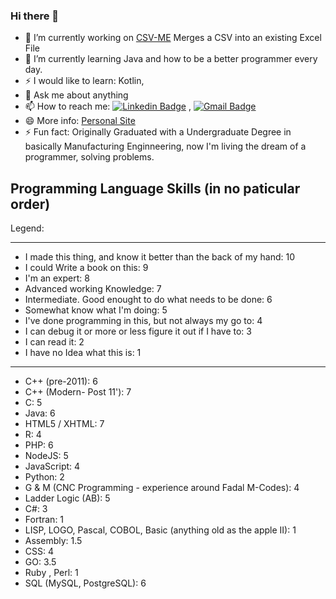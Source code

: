 ### Hi there 👋

<!--
**bnorthern42/bnorthern42** is a ✨ _special_ ✨ repository because its `README.md` (this file) appears on your GitHub profile.
[1.1]: https://github.com/bnorthern42/bnorthern42/blob/main/Resources/Icons/icons8-linkedin-64.png "linkedin"
-->

- 🔭 I’m currently working on [CSV-ME](https://github.com/bnorthern42/CSV-Merge-to-Excel) Merges a CSV into an existing Excel File
- 🌱 I’m currently learning Java and how to be a better programmer every day. 
- ⚡ I would like to learn: Kotlin, 
- 💬 Ask me about anything
- 📫 How to reach me: [![Linkedin Badge](https://img.shields.io/badge/-LinkedIn-blue?style=flat-square&logo=Linkedin&logoColor=white&link=https://www.linkedin.com/in/brad-northern-83666147/)](https://www.linkedin.com/in/brad-northern-83666147/) , [![Gmail Badge](https://img.shields.io/badge/-Gmail-c14438?style=flat-square&logo=Gmail&logoColor=white&link=mailto:bradn4@gmail.com)](mailto:bradn4@gmail.com)
- 😄 More info: [Personal Site](https://bnorthern.info)
- ⚡ Fun fact: Originally Graduated with a Undergraduate Degree in basically Manufacturing Enginneering, now I'm living the dream of a programmer, solving problems. 


## Programming Language Skills (in no paticular order)

Legend:
****************************************
* I made this thing, and know it better than the back of my hand: 10
* I could Write a book on this: 9
* I'm an expert: 8
* Advanced working Knowledge: 7
* Intermediate. Good enought to do what needs to be done: 6
* Somewhat know what I'm doing: 5
* I've done programming in this, but not always my go to: 4
* I can debug it or more or less figure it out if I have to: 3
* I can read it: 2
* I have no Idea what this is: 1 
******************************************

* C++ (pre-2011): 6
* C++ (Modern- Post 11'): 7
* C: 5
* Java: 6
* HTML5 / XHTML: 7
* R: 4
* PHP: 6
* NodeJS: 5
* JavaScript: 4
* Python: 2
* G & M (CNC Programming - experience around Fadal M-Codes): 4
* Ladder Logic (AB): 5
* C#: 3
* Fortran: 1
* LISP, LOGO, Pascal, COBOL, Basic (anything old as the apple II): 1
* Assembly: 1.5
* CSS: 4
* GO: 3.5
* Ruby , Perl: 1
* SQL (MySQL, PostgreSQL): 6

